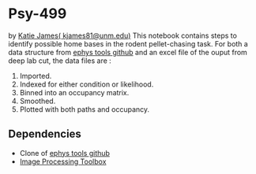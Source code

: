 # Psy-499
by [Katie James](https://github.com/kjames81)[( kjames81@unm.edu)](kjames81@unm.edu)
This notebook contains steps to identify possible home bases in the rodent pellet-chasing task. 
For both a data structure from [ephys tools github](https://github.com/ryanharvey1/ephys_tools) and an excel file of the ouput from deep lab cut, the data files are : 
1) Imported. 
2) Indexed for either condition or likelihood. 
3) Binned into an occupancy matrix. 
4) Smoothed. 
5) Plotted with both paths and occupancy. 

## Dependencies 
* Clone of [ephys tools github](https://github.com/ryanharvey1/ephys_tools) 
* [Image Processing Toolbox](https://www.mathworks.com/products/image.html)

